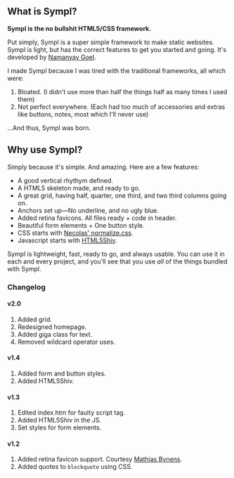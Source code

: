## What is Sympl?

**Sympl is the no bullshit HTML5/CSS framework.**

Put simply, Sympl is a super simple framework to make static websites. Sympl is light, but has the correct features to get you started and going. It's developed by [Namanyay Goel](http://namanyayg.com/).

I made Sympl because I was tired with the traditional frameworks, all which were:

1. Bloated. (I didn't use more than half the things half as many times I used them)
2. Not perfect everywhere. (Each had too much of accessories and extras like buttons, notes, most which I'll never use)

&hellip;And thus, Sympl was born.

## Why use Sympl?

Simply because it's simple. And amazing. Here are a few features:

* A good vertical rhythym defined.
* A HTML5 skeleton made, and ready to go.
* A great grid, having half, quarter, one third, and two third columns going on.
* Anchors set up&mdash;No underline, and no ugly blue.
* Added retina favicons. All files ready + code in header.
* Beautiful form elements + One button style.
* CSS starts with [Necolas' normalize.css](http://necolas.github.com/normalize.css/).
* Javascript starts with [HTML5Shiv](http://html5shiv.googlecode.com/).

Sympl is lightweight, fast, ready to go, and always usable. You can use it in each and every project, and you'll see that you use *all* of the things bundled with Sympl.

### Changelog

#### v2.0
1. Added grid.
2. Redesigned homepage.
3. Added giga class for text.
4. Removed wildcard operator uses.


#### v1.4
1. Added form and button styles.
2. Added HTML5Shiv.


#### v1.3
1. Edited index.htm for faulty script tag.
2. Added HTML5Shiv in the JS.
3. Set styles for form elements.


#### v1.2
1. Added retina favicon support. Courtesy <a href="http://mathiasbynens.be/notes/touch-icons">Mathias Bynens</a>.
2. Added quotes to `blockquote` using CSS.
